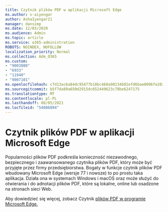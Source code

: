 ```yaml
---
title: Czytnik plików PDF w aplikacji Microsoft Edge
ms.author: v-aiyengar
author: AshaIyengar21
manager: dansimp
ms.date: 12/03/2020
ms.audience: Admin
ms.topic: article
ms.service: o365-administration
ROBOTS: NOINDEX, NOFOLLOW
localization_priority: Normal
ms.collection: Adm_O365
ms.custom:
- "9003880"
- "6933"
- "11940"
- "9007101"
ms.openlocfilehash: c7d13ac6a84dc95477b18bc460a98134b02efd6bae0096fe2038da13b5e3a07d
ms.sourcegitcommit: b5f7da89a650d2915dc652449623c78be6247175
ms.translationtype: MT
ms.contentlocale: pl-PL
ms.lasthandoff: 08/05/2021
ms.locfileid: "54086894"
---
```

# <a name="pdf-reader-in-microsoft-edge"></a>Czytnik plików PDF w aplikacji Microsoft Edge

Popularności plików PDF podkreśla konieczność niezawodnego, bezpiecznego i zaawansowanego czytnika plików PDF, który może być przyjęte przez firmy przedsiębiorstwa. Bogaty w funkcje czytnik plików PDF wbudowany Microsoft Edge (wersje 77 i nowsze) to po prostu taka aplikacja. Działa ona w systemach Windows i macOS oraz może służyć do otwierania i do adnotacji plików PDF, które są lokalne, online lub osadzone na stronach sieci Web.

Aby dowiedzieć się więcej, zobacz Czytnik [plików PDF w programie Microsoft Edge.](https://go.microsoft.com/fwlink/?linkid=2140005)

